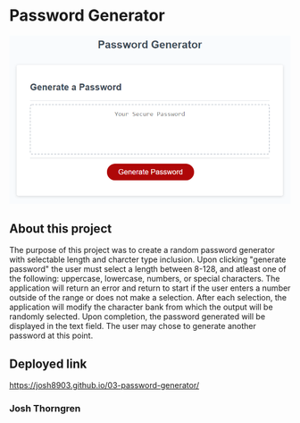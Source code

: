 # Password Generator

![Password generator](./Assets/03-javascript-homework-demo.png)

## About this project

The purpose of this project was to create a random password generator with selectable length and charcter type inclusion. Upon clicking "generate password" the user must select a length between 8-128, and atleast one of the following: uppercase, lowercase, numbers, or special characters. The application will return an error and return to start if the user enters a number outside of the range or does not make a selection. After each selection, the application will modify the character bank from which the output will be randomly selected. Upon completion, the password generated will be displayed in the text field. The user may chose to generate another password at this point. 

## Deployed link

https://josh8903.github.io/03-password-generator/

### Josh Thorngren







